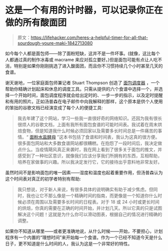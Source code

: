 # 这是一个有用的计时器，可以记录你正在做的所有酸面团

> 原文：<https://lifehacker.com/heres-a-helpful-timer-for-all-that-sourdough-youre-maki-1842713080>

如今每个人都是面包师——除了面粉短缺，这并不是一件坏事。(就像，这比每个人都通过真的制作冰毒或 macrame 来应对孤立要好。)但是面包可能有点让人吃不消，特别是如果你刚刚挑选了进入酸面团，而且你不习惯持续几个小时甚至几天的食谱。



谢天谢地，一位家庭面包师兼记者 Stuart Thompson 创造了 [面包调度器](http://www.breadscheduler.com/#/) ，一个帮助你精确计划起床和休息的调度工具。只需从提供的六个食谱中选择一个，并选择一个开始时间，面包调度程序就会给出定时的、一步一步的指示，以及定时提醒和有用的照片。正如汤普森在电子邮件中向我解释的那样，这个原本是供个人使用的笨拙的谷歌文档已经演变成了每个人的便捷工具:

> 我去年建了这个网站，学习一些我一直很好奇的网络知识。还因为我有很长很烦人的谷歌文档，上面有我所有面包食谱的可能时间表。我试着在周末烘焙食物，但是知道我什么时候必须回家以及需要多长时间总是一件痛苦的事情。“ [面粉水盐酵母](https://kensartisan.com/flour-water-salt-yeast) ”这本书包括了食谱和时间表，我认为这真的很方便。很多面包网站和大多数食谱网站都很糟糕。在抱怨了一段时间后，我决定做点什么。当疫情飓风真正来袭时，我在网上看到了很多关于面包的推文，并感受到了一种社区意识，就像我们应该分享我们所拥有的东西，互相帮助，培养在家做事的兴趣。所以我决定发行它，它的接待出乎意料地非常友好。

虽然时间不是影响面包的唯一因素——湿度和温度也起着重要作用，但汤普森认为这个时间表对真正的初学者特别有帮助:

> 我只想说，对于新人来说，有很多具体的说明确实有助于减少焦虑。但同时，我也让它不那么像是一个精确时间的指南，而更像是一个知道你什么时候必须在周围以及需要多长时间的日程表。对于 18 或 24 小时或更长时间的烘焙，你真的需要在正确的时间开始，并计划几天。所以它真的只是试图解决这个问题！这就是为什么你可以滑动图表，根据自己的情况进行精确的调整。

如果你不知道从哪里——或者更准确地说，从什么时候——开始，不要担心，计划程序有一个内置的“理想时间”来开始每一个食谱。作为一个已经不知道今天是什么日子，更不知道是什么时间的人，我认为这是一个非常好的特性。